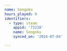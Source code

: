 ```yaml
---
name: Sengoku
hours_played: 0
identifiers:
  - type: steam
    appid: '73210'
    name: Sengoku
    synced_on: '2024-07-04'

---
```

